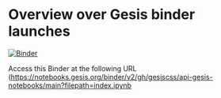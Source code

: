 # Overview over Gesis binder launches

[![Binder](http://mybinder.org/badge_logo.svg)](https://notebooks.gesis.org/binder/v2/gh/gesiscss/api-gesis-notebooks/main?filepath=index.ipynb)

Access this Binder at the following URL
(https://notebooks.gesis.org/binder/v2/gh/gesiscss/api-gesis-notebooks/main?filepath=index.ipynb

